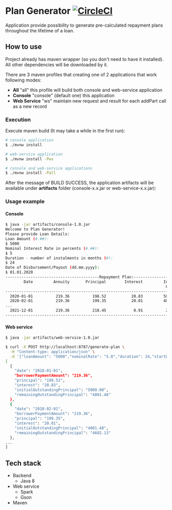 # Plan Generator [![CircleCI](https://circleci.com/gh/4got10dev/plan-generator/tree/master.svg?style=svg)](https://circleci.com/gh/4got10dev/plan-generator/tree/master)
Application provide possibility to generate pre-calculated repayment plans throughout the lifetime of a loan.

## How to use
Project already has maven wrapper (so you don't need to have it installed). 
All other dependencies will be downloaded by it.

There are 3 maven profiles that creating one of 2 applications that work following modes:
- **All** "all" this profile will build both console and web-service application
- **Console** "console" (default one) this application 
- **Web Service** "ws" maintain new request and result for each addPart call as a new record
  
### Execution
Execute maven build (It may take a while in the first run):
```sh
# console application
$ ./mvnw install
```
```sh
# web-service application
$ ./mvnw install -Pws
```
```sh
# console and web-service applications
$ ./mvnw install -Pall
```

After the message of BUILD SUCCESS, the application artifacts will be available under **artifacts** folder (console-x.x.jar or web-service-x.x.jar):

### Usage example

#### Console
```sh
$ java -jar artifacts/console-1.0.jar 
Welcome to Plan Generator!
Please provide Loan Details:
Loan Amount (#.##):
$ 5000
Nominal Interest Rate in percents (#.##): 
$ 5
Duration - number of instalments in months (#):
$ 24
Date of Disbursement/Payout (dd.mm.yyyy):
$ 01.01.2020
-----------------------------------------Repayment Plan:-----------------------------------------
        Date         Annuity       Principal        Interest         Initial       Remaining
                                                                      Outstanding Principal
-------------------------------------------------------------------------------------------------
  2020-01-01          219.36          198.52           20.83         5000.00         4801.48
  2020-02-01          219.36          199.35           20.01         4801.48         4602.13
...
  2021-12-01          219.36          218.45            0.91          218.45            0.00
-------------------------------------------------------------------------------------------------
```
#### Web service
```sh
$ java -jar artifacts/web-service-1.0.jar
```
```sh
$ curl -X POST http://localhost:8787/generate-plan \
  -H "Content-type: application/json" \
  -d '{"loanAmount": "5000","nominalRate": "5.0","duration": 24,"startDate": "2018-01-01"}'
[
  {
    "date": "2018-01-01",
    "borrowerPaymentAmount": "219.36",
    "principal": "198.52",
    "interest": "20.83",
    "initialOutstandingPrincipal": "5000.00",
    "remainingOutstandingPrincipal": "4801.48"
  },
  {
    "date": "2018-02-01",
    "borrowerPaymentAmount": "219.36",
    "principal": "199.35",
    "interest": "20.01",
    "initialOutstandingPrincipal": "4801.48",
    "remainingOutstandingPrincipal": "4602.13"
  },
...
]
```

## Tech stack
- Backend
    - Java 8
- Web service
     - Spark 
     - Gson
- Maven



